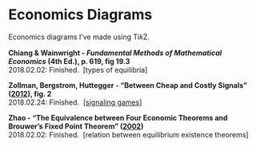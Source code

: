 # Economics Diagrams

Economics diagrams I’ve made using Ti𝑘Z. 

<b>Chiang & Wainwright - <i>Fundamental Methods of Mathematical Economics</i> (4th Ed.), p. 619, fig 19.3</b>
<br>2018.02.02: Finished. &nbsp;[types of equilibria]

<b>Zollman, Bergstrom, Huttegger - “Between Cheap and Costly Signals” (<a href="http://rspb.royalsocietypublishing.org/content/early/2012/11/06/rspb.2012.1878">2012</a>), fig. 2</b>
<br>2018.02.24: Finished. &nbsp;[<a href="https://www.rhayden.us/nash-equilibrium/problems-section-41.html">signaling games</a>]

<b>Zhao - “The Equivalence between Four Economic Theorems and Brouwer’s Fixed Point Theorem” (<a href="https://www.researchgate.net/publication/228432065_The_equivalence_between_four_economic_theorems_and_Brouwer%27s_fixed_point_theorem">2002</a>)</b>
<br>2018.02.02: Finished. &nbsp;[relation between equilibrium existence theorems]
